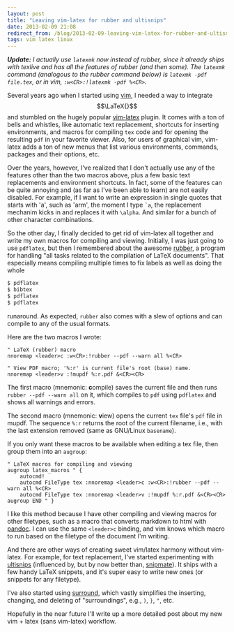```yaml
---
layout: post
title: "Leaving vim-latex for rubber and ultisnips"
date: 2013-02-09 21:08
redirect_from: /blog/2013-02-09-leaving-vim-latex-for-rubber-and-ultisnips.html
tags: vim latex linux
---
```


***Update:*** *I actually use `latexmk` now instead of rubber, since it already
ships with texlive and has all the features of rubber (and then some). The
`latexmk` command (analogous to the rubber command below) is `latexmk -pdf
file.tex`, or in vim, `:w<CR>:!latexmk -pdf %<CR>`.*

Several years ago when I started using [vim][], I needed a way to integrate
$$\LaTeX{}$$ and stumbled on the hugely popular [vim-latex][vl] plugin.  It
comes with a ton of bells and whistles, like automatic text replacement,
shortcuts for inserting environments, and macros for compiling `tex` code and
for opening the resulting `pdf` in your favorite viewer. Also, for users of
graphical vim, vim-latex adds a ton of new menus that list various
environments, commands, packages and their options, etc.

Over the years, however, I've realized that I don't actually use any of the
features other than the two macros above, plus a few basic text replacements
and environment shortcuts. In fact, some of the features can be quite annoying
and (as far as I've been able to learn) are not easily disabled.  For example,
if I want to write an expression in single quotes that starts with 'a', such as
'arm', the moment I type `` `a ``, the replacement mechanim kicks in and
replaces it with `\alpha`. And similar for a bunch of other character
combinations.

So the other day, I finally decided to get rid of vim-latex all together and
write my own macros for compiling and viewing. Initially, I was just going to
use `pdflatex`, but then I remembered about the awesome [rubber][], a program
for handling "all tasks related to the compilation of LaTeX documents". That
especially means compiling multiple times to fix labels as well as doing the
whole

```bash
$ pdflatex
$ bibtex
$ pdflatex
$ pdflatex
```

runaround. As expected, `rubber` also comes with a slew of options and can
compile to any of the usual formats.

Here are the two macros I wrote:

```vim
" LaTeX (rubber) macro
nnoremap <leader>c :w<CR>:!rubber --pdf --warn all %<CR>

" View PDF macro; '%:r' is current file's root (base) name.
nnoremap <leader>v :!mupdf %:r.pdf &<CR><CR>
```

The first macro (mnemonic: **c**ompile) saves the current file and then runs
`rubber --pdf --warn all` on it, which compiles to `pdf` using `pdflatex` and
shows all warnings and errors.

The second macro (mnemonic: **v**iew) opens the current `tex` file's `pdf` file
in mupdf. The sequence `%:r` returns the root of the current filename, i.e.,
with the last extension removed (same as GNU/Linux `basename`).

If you only want these macros to be available when editing a tex file, then
group them into an `augroup`:

```vim
" LaTeX macros for compiling and viewing
augroup latex_macros " {
    autocmd!
    autocmd FileType tex :nnoremap <leader>c :w<CR>:!rubber --pdf --warn all %<CR>
    autocmd FileType tex :nnoremap <leader>v :!mupdf %:r.pdf &<CR><CR>
augroup END " }
```

I like this method because I have other compiling and viewing macros for other
filetypes, such as a macro that converts markdown to html with [pandoc][pd]. I
can use the same `<leader>c` binding, and vim knows which macro to run based on
the filetype of the document I'm writing.

And there are other ways of creating sweet vim/latex harmony without vim-latex.
For example, for text replacement, I've started experimenting with
[ultisnips][us] (influenced by, but by now better than, [snipmate][sm]). It
ships with a few handy LaTeX snippets, and it's super easy to write new ones
(or snippets for any filetype).

I've also started using [surround][], which vastly simplifies the inserting,
changing, and deleting of "surroundings", e.g., `)`, `}`, `"`, etc.

Hopefully in the near future I'll write up a more detailed post about my new
vim + latex (sans vim-latex) workflow.

[pd]:         http://johnmacfarlane.net/pandoc/
[rubber]:     https://launchpad.net/rubber/
[sm]:         https://github.com/msanders/snipmate.vim
[surround]:   https://github.com/tpope/vim-surround
[us]:         https://github.com/SirVer/ultisnips
[vim]:        http://www.vim.org/
[vl]:         http://vim-latex.sourceforge.net/
